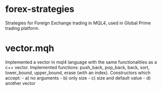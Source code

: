 # forex-strategies
Strategies for Foreign Exchange trading in MQL4, used in Global Prime trading platform.

# vector.mqh
Implemented a vector in mql4 language with the same functionalities as a c++ vector.
  Implemented functions:
    push_back, pop_back, back, sort, lower_bound, upper_bound, erase (with an index).
    Constructors which accept:
      - a) no arguments
      - b) only size
      - c) size and default value
      - d) another vector
